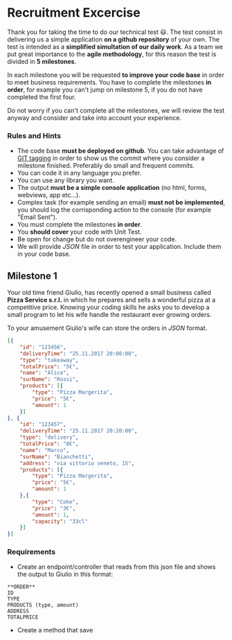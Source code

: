 # Recruitment Excercise

Thank you for taking the time to do our technical test :smiley:. The test consist in delivering us a simple application **on a github repository** of your own.
The test is intended as a **simplified simultation of our daily work**. As a team we put great importance to the **agile methodology**, for this reason the test is divided in **5 milestones**.

In each milestone you will be requested **to improve your code base** in order to meet business requirements. You have to complete the milestones **in order**, for example you can't jump on milestone 5, if you do not have completed the first four.

Do not worry if you can't complete all the milestones, we will review the test anyway and consider and take into account your experience.

### Rules and Hints

* The code base **must be deployed on github**. You can take advantage of [GIT tagging](https://git-scm.com/book/en/v2/Git-Basics-Tagging) in order to show us the commit where you consider a milestone finished. Preferably do small and frequent commits.
* You can code it in any language you prefer.
* You can use any library you want.
* The output **must be a simple console application** (no html, forms, webviews, app etc...). 
* Complex task (for example sending an email) **must not be implemented**, you should log the corrisponding action to the console (for example "Email Sent").
* You must complete the milestones **in order**.
* You **should cover** your code with Unit Test.
* Be open for change but do not overengineer your code.
* We will provide *JSON* file in order to test your application. Include them in your code base.

## Milestone 1

Your old time friend Giulio, has recently opened a small business called **Pizza Service s.r.l.** in which he prepares and sells a wonderful pizza at a competitive price. Knowing your coding skills he asks you to develop a small program to let his wife handle the restaurant ever growing orders.

To your amusement Giulio's wife can store the orders in *JSON* format.

```json
[{
    "id": "123456",
    "deliveryTime": "25.11.2017 20:00:00",
    "type": "takeaway",
    "totalPrice": "5€",
    "name": "Alice",
    "surName": "Rossi",
    "products": [{
        "type": "Pizza Margerita",
        "price": "5€",
        "amount": 1
    }]
}, {
    "id": "123457",
    "deliveryTime": "25.11.2017 20:20:00",
    "type": "delivery",
    "totalPrice": "8€",
    "name": "Marco",
    "surName": "Bianchetti",
    "address": "via vittorio veneto, 15",
    "products": [{
        "type": "Pizza Margerita",
        "price": "5€",
        "amount": 1
    },{
        "type": "Coke",
        "price": "3€",
        "amount": 1,
        "capacity": "33cl"
    }]
}]
```

### Requirements

* Create an endpoint/controller that reads from this json file and shows the output to Giulio in this format:

```
**ORDER**
ID
TYPE
PRODUCTS (type, amount)
ADDRESS
TOTALPRICE
```

* Create a method that save 




